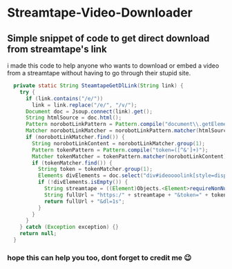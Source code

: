 # Streamtape-Video-Downloader

## Simple snippet of code to get direct download from streamtape's link

i made this code to help anyone who wants to download or embed a video from a streamtape 
without having to go through their stupid site.

```java
  private static String SteamtapeGetDlLink(String link) {
    try {
      if (link.contains("/e/"))
        link = link.replace("/e/", "/v/"); 
      Document doc = Jsoup.connect(link).get();
      String htmlSource = doc.html();
      Pattern norobotLinkPattern = Pattern.compile("document\\.getElementById\\('norobotlink'\\)\\.innerHTML = (.+);");
      Matcher norobotLinkMatcher = norobotLinkPattern.matcher(htmlSource);
      if (norobotLinkMatcher.find()) {
        String norobotLinkContent = norobotLinkMatcher.group(1);
        Pattern tokenPattern = Pattern.compile("token=([^&']+)");
        Matcher tokenMatcher = tokenPattern.matcher(norobotLinkContent);
        if (tokenMatcher.find()) {
          String token = tokenMatcher.group(1);
          Elements divElements = doc.select("div#ideoooolink[style=display:none;]");
          if (!divElements.isEmpty()) {
            String streamtape = ((Element)Objects.<Element>requireNonNull(divElements.first())).text();
            String fullUrl = "https:/" + streamtape + "&token=" + token;
            return fullUrl + "&dl=1s";
          } 
        } 
      } 
    } catch (Exception exception) {}
    return null;
  }
  ```

 ### hope this can help you too, dont forget to credit me 😉
